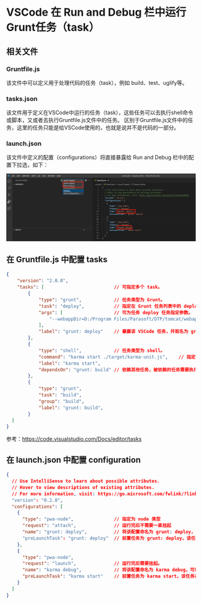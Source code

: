 # VSCode 在 Run and Debug 栏中运行Grunt任务（task）

## 相关文件

### Gruntfile.js

该文件中可以定义用于处理代码的任务（task），例如 build、test、uglify等。

### tasks.json

该文件用于定义在VSCode中运行的任务（task），这些任务可以去执行shell命令或脚本，又或者去执行Gruntfile.js文件中的任务。
区别于Gruntfile.js文件中的任务，这里的任务只能是给VSCode使用的，也就是说并不是代码的一部分。

### launch.json

该文件中定义的配置（configurations）将直接暴露给 Run and Debug 栏中的配置下拉选，如下：

![Run and Debug栏中的配置选项](/Tool/VSCode/images/Run-and-Debug-configuration.jpg "Run and Debug栏中的配置选项")

## 在 Gruntfile.js 中配置 tasks

```json
{
	"version": "2.0.0",
	"tasks": [                          // 可指定多个 task。
        {
            "type": "grunt",            // 任务类型为 Grunt。
            "task": "deploy",           // 指定在 Grunt 任务列表中的 deploy 任务。
            "args": [                   // 可为任务 deploy 任务指定参数。
                "--webappDir=D:/Program Files/Parasoft/DTP/tomcat/webapps/grs"
            ],
            "label": "grunt: deploy"    // 暴露该 VSCode 任务，并取名为 grunt: deploy。稍后可以在 launch.json 使用该名称来调用该任务。
        },
        {
            "type": "shell",            // 任务类型为 shell。
            "command": "karma start ./target/karma-unit.js",    // 指定 shell 命令行。
            "label": "karma start",
            "dependsOn": "grunt: build" // 依赖其他任务，被依赖的任务需要执行完毕后才开始执行该任务。
        },
        {
            "type": "grunt",
            "task": "build",
            "group": "build",
            "label": "grunt: build",
        }
  ]
}
```

参考：https://code.visualstudio.com/Docs/editor/tasks

## 在 launch.json 中配置 configuration

```json
{
  // Use IntelliSense to learn about possible attributes.
  // Hover to view descriptions of existing attributes.
  // For more information, visit: https://go.microsoft.com/fwlink/?linkid=830387
  "version": "0.2.0",
  "configurations": [
    {
      "type": "pwa-node",               // 指定为 node 类型
      "request": "attach",              // 运行完后不需要一直挂起
      "name": "grunt: deploy",          // 将该配置命名为 grunt: deploy，可以在 Run and Debug 栏中的下拉选查看。
      "preLaunchTask": "grunt: deploy"  // 前置任务为 grunt: deploy，该任务存在与 tasks.json 中，因为当前配置没有其他特殊操作，所以该配置则被认为是专门执行grunt: deploy 任务的。
    },
    {
      "type": "pwa-node",
      "request": "launch",              // 运行完后需要挂起。
      "name": "karma debug",            // 将该配置命名为 karma debug，可以在 Run and Debug 栏中的下拉选查看。
      "preLaunchTask": "karma start"    // 前置任务为 karma start，该任务存在与 tasks.json 中，因为当前配置没有其他特殊操作，所以该配置则被认为是专门执行 karma start 任务的。
    }
  ]
}
```